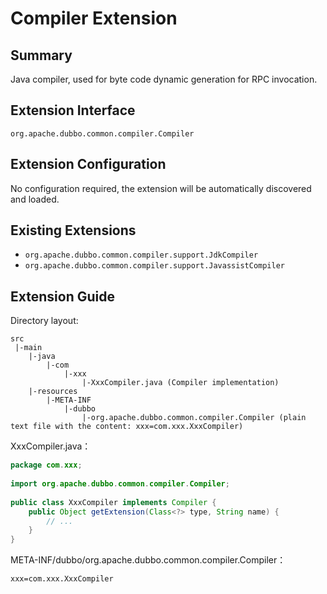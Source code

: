 # Compiler Extension

## Summary

Java compiler, used for byte code dynamic generation for RPC invocation.

## Extension Interface

`org.apache.dubbo.common.compiler.Compiler`

## Extension Configuration

No configuration required, the extension will be automatically discovered and loaded.

## Existing Extensions

* `org.apache.dubbo.common.compiler.support.JdkCompiler`
* `org.apache.dubbo.common.compiler.support.JavassistCompiler`

## Extension Guide

Directory layout:

```
src
 |-main
    |-java
        |-com
            |-xxx
                |-XxxCompiler.java (Compiler implementation)
    |-resources
        |-META-INF
            |-dubbo
                |-org.apache.dubbo.common.compiler.Compiler (plain text file with the content: xxx=com.xxx.XxxCompiler)
```

XxxCompiler.java：

```java
package com.xxx;
 
import org.apache.dubbo.common.compiler.Compiler;
 
public class XxxCompiler implements Compiler {
    public Object getExtension(Class<?> type, String name) {
        // ...
    }
}
```

META-INF/dubbo/org.apache.dubbo.common.compiler.Compiler：

```properties
xxx=com.xxx.XxxCompiler
```
